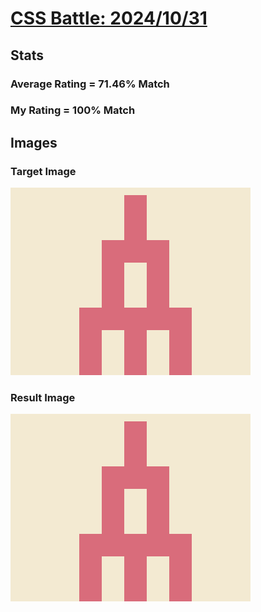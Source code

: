 # [CSS Battle: 2024/10/31](https://cssbattle.dev/play/E9uxutvhZS0vT8G35Dqj)

## Stats

### Average Rating = 71.46% Match

### My Rating = 100% Match

## Images

### Target Image

![](./images/target.png)

### Result Image

![](./images/result.png)

